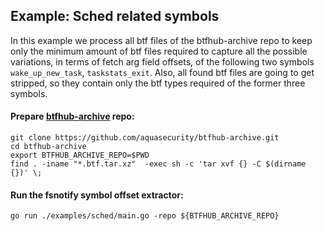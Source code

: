 ## Example: Sched related symbols

In this example we process all btf files of the btfhub-archive repo to keep only the minimum amount of btf files required to capture all the possible variations, in terms of fetch arg field offsets, of the following two symbols `wake_up_new_task`, `taskstats_exit`. Also, all found btf files are going to get stripped, so they contain only the btf types required of the former three symbols.

#### Prepare [btfhub-archive](https://github.com/aquasecurity/btfhub-archive) repo:
```shell
git clone https://github.com/aquasecurity/btfhub-archive.git
cd btfhub-archive
export BTFHUB_ARCHIVE_REPO=$PWD
find . -iname "*.btf.tar.xz"  -exec sh -c 'tar xvf {} -C $(dirname {})' \;
```

#### Run the fsnotify symbol offset extractor:
```shell
go run ./examples/sched/main.go -repo ${BTFHUB_ARCHIVE_REPO}
```